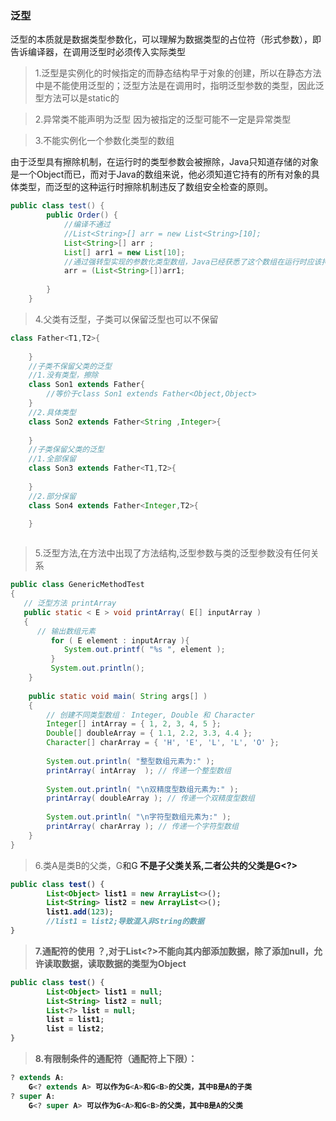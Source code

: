 ### 泛型
泛型的本质就是数据类型参数化，可以理解为数据类型的占位符（形式参数），即告诉编译器，在调用泛型时必须传入实际类型  
>1.泛型是实例化的时候指定的而静态结构早于对象的创建，所以在静态方法中是不能使用泛型的；泛型方法是在调用时，指明泛型参数的类型，因此泛型方法可以是static的

>2.异常类不能声明为泛型 因为被指定的泛型可能不一定是异常类型

>3.不能实例化一个参数化类型的数组
 
由于泛型具有擦除机制，在运行时的类型参数会被擦除，Java只知道存储的对象是一个Object而已，而对于Java的数组来说，他必须知道它持有的所有对象的具体类型，而泛型的这种运行时擦除机制违反了数组安全检查的原则。
```java
public class test() {
        public Order() {
            //编译不通过
            //List<String>[] arr = new List<String>[10];
            List<String>[] arr ;
            List[] arr1 = new List[10];
            //通过强转型实现的参数化类型数组，Java已经获悉了这个数组在运行时应该持有的具体类型，因此他是一个合法的数组。
            arr = (List<String>[])arr1;
            
        }
    }
```
>4.父类有泛型，子类可以保留泛型也可以不保留
```java
class Father<T1,T2>{
        
    }
    //子类不保留父类的泛型
    //1.没有类型，擦除
    class Son1 extends Father{
        //等价于class Son1 extends Father<Object,Object>
    }
    //2.具体类型
    class Son2 extends Father<String ,Integer>{
        
    }
    //子类保留父类的泛型
    //1.全部保留
    class Son3 extends Father<T1,T2>{
        
    }
    //2.部分保留
    class Son4 extends Father<Integer,T2>{

    }
    
```

>5.泛型方法,在方法中出现了方法结构,泛型参数与类的泛型参数没有任何关系
>
```java
public class GenericMethodTest
{
   // 泛型方法 printArray                         
   public static < E > void printArray( E[] inputArray )
   {
      // 输出数组元素            
         for ( E element : inputArray ){        
            System.out.printf( "%s ", element );
         }
         System.out.println();
    }
 
    public static void main( String args[] )
    {
        // 创建不同类型数组： Integer, Double 和 Character
        Integer[] intArray = { 1, 2, 3, 4, 5 };
        Double[] doubleArray = { 1.1, 2.2, 3.3, 4.4 };
        Character[] charArray = { 'H', 'E', 'L', 'L', 'O' };
 
        System.out.println( "整型数组元素为:" );
        printArray( intArray  ); // 传递一个整型数组
 
        System.out.println( "\n双精度型数组元素为:" );
        printArray( doubleArray ); // 传递一个双精度型数组
 
        System.out.println( "\n字符型数组元素为:" );
        printArray( charArray ); // 传递一个字符型数组
    } 
}
```
>6.类A是类B的父类，G<A>和G<B> 不是子父类关系,二者公共的父类是G<?>
>
```java
public class test() {
        List<Object> list1 = new ArrayList<>();
        List<String> list2 = new ArrayList<>();     
        list1.add(123);
        //list1 = list2;导致混入非String的数据
}
```
>7.通配符的使用 ？,对于List<?>不能向其内部添加数据，除了添加null，允许读取数据，读取数据的类型为Object
```java
public class test() {
        List<Object> list1 = null;
        List<String> list2 = null;
        List<?> list = null;
        list = list1;
        list = list2;
}
```
>8.有限制条件的通配符（通配符上下限）：
```java
? extends A:
    G<? extends A> 可以作为G<A>和G<B>的父类，其中B是A的子类
? super A:
    G<? super A> 可以作为G<A>和G<B>的父类，其中B是A的父类
```